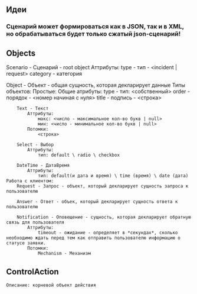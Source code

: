 ## Идеи
### Сценарий может формироваться как в JSON, так и в XML, но обрабатываться будет только сжатый json-сценарий!

## Objects
Scenario - Сценарий - root object
    Аттрибуты:
        type - тип - <incident | request>
        category - категория

Object - Объект - общая сущность, которая декларирует данные
Типы объектов:
    Простые:
        Общие атрибуты:
            type - тип: <собственный>
            order - порядок - <номер начиная с нуля>
            title - подпись - <строка>

        Text - Текст
            Аттрибуты:
                макс: <число - максимальное кол-во букв | null>
                мин: <число - минимальное кол-во букв | null>
            Потомки:
                <строка>

        Select - Выбор
            Аттрибуты:
                тип: default \ radio \ checkbox

        DateTime - ДатаВремя
            Аттрибуты:
                тип: default(и дата и время) \ time (время) \ date (дата)
    Работа с клиентом:
        Request - Запрос - объект, который декларирует сущность запроса к пользователю
            
        Answer - Ответ - объек, который декларирует сущность ответа к пользователю

        Notification - Оповещение - сущность, которая декларирует обратную связь для пользователя
            Аттрибуты:
                timeout - ожидание - определяет в *секундах*, сколько необходимо ждать перед тем как отправить пользователю информацию о статусе заявки.
            Потомки:
                Mechanism - Механизм

## ControlAction
    Описание: корневой объект действия
